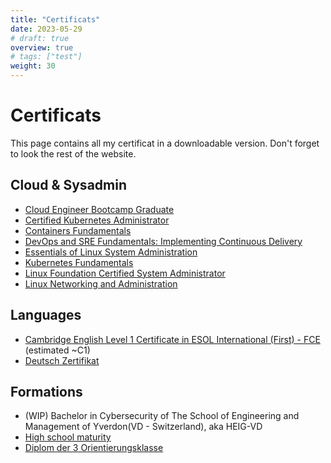 ```yaml
---
title: "Certificats"
date: 2023-05-29
# draft: true
overview: true
# tags: ["test"]
weight: 30
---
```


# Certificats

This page contains all my certificat in a downloadable version. Don't forget to look the rest of the website.


## Cloud & Sysadmin

* [Cloud Engineer Bootcamp Graduate](/Cloud%26Sysadmin/Cloud_Engineer_Bootcamp_Graduate_Badge20220129.pdf)
* [Certified Kubernetes Administrator](/Cloud%26Sysadmin/david-gallay-cka-certificate.pdf)
* [Containers Fundamentals](/Cloud%26Sysadmin/david-gallay-containers-fundamentals-lfs253-certificate.pdf)
* [DevOps and SRE Fundamentals: Implementing Continuous Delivery](/Cloud%26Sysadmin/david-gallay-devops-sre-fundamentals-lfs261-certificate.pdf)
* [Essentials of Linux System Administration](/Cloud%26Sysadmin/david-gallay-essentials-of-linux-system-administration-lfs201-certificate.pdf)
* [Kubernetes Fundamentals](/Cloud%26Sysadmin/david-gallay-kubernetes.fundamentals-lfs258-certificate.pdf)
* [Linux Foundation Certified System Administrator](/Cloud%26Sysadmin/david-gallay-linux-foundation-certified-system-administrator-lfcs-certificate.pdf)
* [Linux Networking and Administration](/Cloud%26Sysadmin/david-gallay-linux-networking-and-administration-lfs211-certificate.pdf)


## Languages
* [Cambridge English Level 1 Certificate in ESOL International (First) - FCE](/Languages/Certificat%20Cambridge%20(FCE)%20-%20B2.pdf) (estimated ~C1)
* [Deutsch Zertifikat](/static/Languages/Zertifikat%20Deutsch%20-%20B1.pdf)

## Formations
* (WIP) Bachelor in Cybersecurity of The School of Engineering and Management of Yverdon(VD - Switzerland), aka HEIG-VD 
* [High school maturity](/static/Formations/Certificat%20de%20maturit%C3%A9%20coll%C3%A8ge%20des%20Creusets%20Sion%20(LCC).pdf)
* [Diplom der 3 Orientierungsklasse](/static/Formations/Diplom%20der%203%20Orientierungsklasse.pdf)